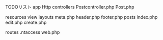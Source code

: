 TODOリスト
 app
    Http
        controllers
            Postcontroller.php
        Post.php

resources
        view
            layouts
                meta.php
                header.php
                footer.php
            posts
                index.php
                edit.php
                create.php
        
routes
        .ntaccess
        web.php